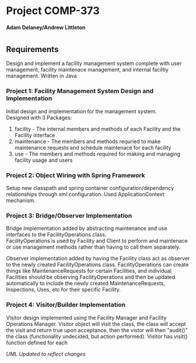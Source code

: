 # Project COMP-373

#### Adam Delaney/Andrew Littleton

#

## Requirements
Design and implement a facility management system complete with user management, facility maintenace management, and internal faciltiy management. Written in Java

### Project 1: Facility Management System Design and Implementation

Initial design and implementation for the management system.  
Designed with 3 Packages:  

1. facility - The internal members and methods of each Facility and the Facility interface
2. maintenance - The members and methods requried to make maintenance requests and schedule maintenace for each facility
3. use - The members and methods required for making and managing facility usage and users

### Project 2: Object Wiring with Spring Framework

Setup new classpath and spring container configuration/dependency relationships through xml configuration. Used ApplicationContext mechanism.

### Project 3: Bridge/Observer Implementation

Bridge Implementation added by abstracting maintenance and use interfaces to the FacilityOperations class.  
FacilityOperations is used by Facility and Client to perform and maintenace or use management methods rather than having to call them separately.
  
Observer implementation added by having the Facility class act as observer to the newly created FacilityOperations class. FacilityOperations can create things like MaintenanceRequests for certain Facilities, and individual Facilities should be observing FacilityOperations and then be updated automatically to include the newly created MaintenanceRequests, Inspections, Uses, etc for their specific Facility.  

### Project 4: Visitor/Builder Implementation

Visitor design implemented using the Facility Manager and Facility Operations Manager. Visitor object will visit the class, the class will accept the visit and return true upon acceptance, then the vistor will then "audit()" the class (functionality undecided, but action performed). Visitor has visit() function defined for each 

*UML Updated to reflect changes*
